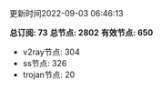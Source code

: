 更新时间2022-09-03 06:46:13

**总订阅: 73**
**总节点: 2802**
**有效节点: 650**
- v2ray节点: 304
- ss节点: 326
- trojan节点: 20
